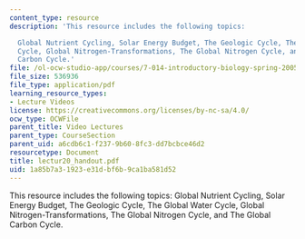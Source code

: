 ```yaml
---
content_type: resource
description: 'This resource includes the following topics:

  Global Nutrient Cycling, Solar Energy Budget, The Geologic Cycle, The Global Water
  Cycle, Global Nitrogen-Transformations, The Global Nitrogen Cycle, and The Global
  Carbon Cycle.'
file: /ol-ocw-studio-app/courses/7-014-introductory-biology-spring-2005/1a85b7a31923e31dbf6b9ca1ba581d52_lectur20_handout.pdf
file_size: 536936
file_type: application/pdf
learning_resource_types:
- Lecture Videos
license: https://creativecommons.org/licenses/by-nc-sa/4.0/
ocw_type: OCWFile
parent_title: Video Lectures
parent_type: CourseSection
parent_uid: a6cdb6c1-f237-9b60-8fc3-dd7bcbce46d2
resourcetype: Document
title: lectur20_handout.pdf
uid: 1a85b7a3-1923-e31d-bf6b-9ca1ba581d52
---
```

This resource includes the following topics:
Global Nutrient Cycling, Solar Energy Budget, The Geologic Cycle, The Global Water Cycle, Global Nitrogen-Transformations, The Global Nitrogen Cycle, and The Global Carbon Cycle.